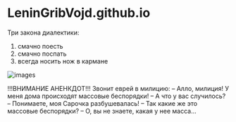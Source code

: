 # LeninGribVojd.github.io
Три закона диалектики:
1. смачно поесть 
2. смачно поспать
3. всегда носить нож в кармане 

![images](https://user-images.githubusercontent.com/114472371/195030882-429ba5af-af37-44b8-9748-fc2107c16541.jpeg)

!!!ВНИМАНИЕ АНЕНКДОТ!!!
Звонит еврей в милицию:
– Алло, милиция! У меня дома происходят массовые беспорядки!
– А что у вас случилось?
– Понимаете, моя Сарочка разбушевалась!
– Так какие же это массовые беспорядки?
– О, вы не знаете, какая у нее масса…
